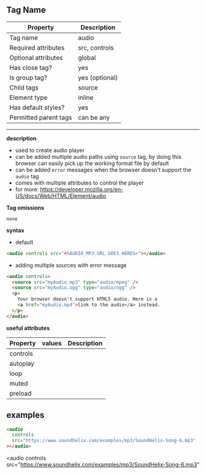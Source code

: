 ## Tag Name

| Property              | Description    |
| --------------------- | -------------- |
| Tag name              | audio          |
| Required attributes   | src, controls  |
| Optional attributes   | global         |
| Has close tag?        | yes            |
| Is group tag?         | yes (optional) |
| Child tags            | source         |
| Element type          | inline         |
| Has default styles?   | yes            |
| Permitted parent tags | can be any     |

---

**description**

- used to create audio player
- can be added multiple audio paths using `source` tag, by doing this browser can easily pick up the working format file by default
- can be added `error` messages when the browser doesn't support the `audio` tag
- comes with multiple attributes to control the player
- for more: https://developer.mozilla.org/en-US/docs/Web/HTML/Element/audio

**Tag omissions**

```
none
```

**syntax**

- default

```html
<audio controls src="<%AUDIO_MP3_URL_GOES_HERE%>"></audio>
```

- adding multiple sources with error message

```html
<audio controls>
  <source src="myAudio.mp3" type="audio/mpeg" />
  <source src="myAudio.ogg" type="audio/ogg" />
  <p>
    Your browser doesn't support HTML5 audio. Here is a
    <a href="myAudio.mp4">link to the audio</a> instead.
  </p>
</audio>
```

**useful attributes**

| Property | values | Description |
| -------- | ------ | ----------- |
| controls |        |             |
| autoplay |        |             |
| loop     |        |             |
| muted    |        |             |
| preload  |        |             |

## examples

```html
<audio
  controls
  src="https://www.soundhelix.com/examples/mp3/SoundHelix-Song-6.mp3"
></audio>
```

<audio
controls
src="https://www.soundhelix.com/examples/mp3/SoundHelix-Song-6.mp3"

> </audio>

